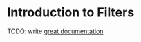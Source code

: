 # Introduction to Filters

TODO: write [great documentation](http://jacobian.org/writing/what-to-write/)
